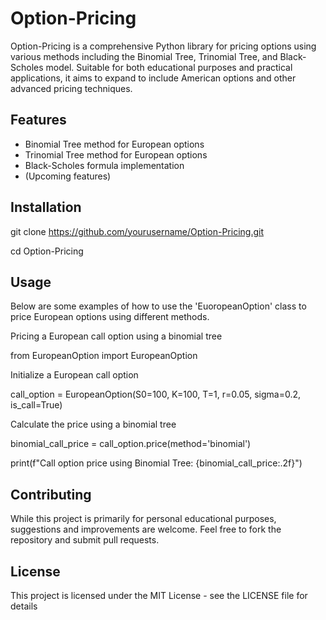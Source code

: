 # Option-Pricing
Option-Pricing is a comprehensive Python library for pricing options using various methods including the Binomial Tree, Trinomial Tree, and Black-Scholes model. 
Suitable for both educational purposes and practical applications, it aims to expand to include American options and other advanced pricing techniques.

## Features
- Binomial Tree method for European options
- Trinomial Tree method for European options
- Black-Scholes formula implementation
- (Upcoming features)

## Installation

git clone https://github.com/yourusername/Option-Pricing.git

cd Option-Pricing

## Usage

Below are some examples of how to use the 'EuoropeanOption' class to price European options using different methods.

Pricing a European call option using a binomial tree

from EuropeanOption import EuropeanOption

Initialize a European call option

call_option = EuropeanOption(S0=100, K=100, T=1, r=0.05, sigma=0.2, is_call=True)

Calculate the price using a binomial tree

binomial_call_price = call_option.price(method='binomial')

print(f"Call option price using Binomial Tree: {binomial_call_price:.2f}")

## Contributing
While this project is primarily for personal educational purposes, suggestions and improvements are welcome. 
Feel free to fork the repository and submit pull requests.

## License
This project is licensed under the MIT License - see the LICENSE file for details
